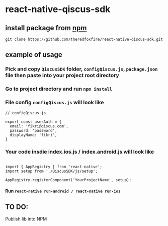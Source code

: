 # react-native-qiscus-sdk

## install package from [npm](https://www.npmjs.com/)

`git clone https://github.com/theredfoxfire/react-native-qiscus-sdk.git`

## example of usage

### Pick and copy `QiscusSDK` folder, `configQiscus.js`, `package.json` file then paste into your project root directory

### Go to project directory and run `npm install`


### File config `configQiscus.js` will look like

```
// configQiscus.js

export const userAuth = {
  email: 'fikri@qiscus.com',
  password: 'password',
  displayName: 'fikri',
}

```

### Your code insdie index.ios.js / index.android.js will look like
```

import { AppRegistry } from 'react-native';
import setup from './QiscusSDK/js/setup';

AppRegistry.registerComponent('YourProjectName', setup);

```

#### Run `react-native run-android / react-native run-ios`

## TO DO:

Publish lib into NPM
